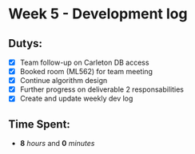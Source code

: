 # Week 5 - Development log

## Dutys:
 - [X] Team follow-up on Carleton DB access
 - [X] Booked room (ML562) for team meeting
 - [X] Continue algorithm design
 - [X] Further progress on deliverable 2 responsabilities
 - [X] Create and update weekly dev log

## Time Spent:
* **8** _hours_ and **0** _minutes_
